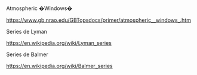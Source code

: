 Atmospheric �Windows�

https://www.gb.nrao.edu/GBTopsdocs/primer/atmospheric__windows_.htm

Series de Lyman

https://en.wikipedia.org/wiki/Lyman_series

Series de Balmer

https://en.wikipedia.org/wiki/Balmer_series



